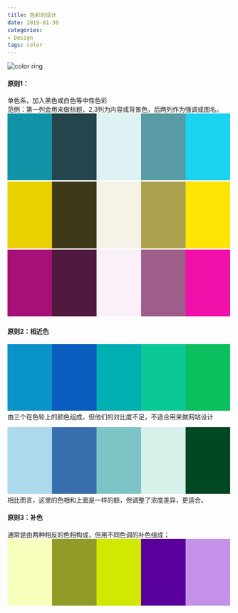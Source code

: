 ```yaml
---
title: 色彩的设计
date: 2019-01-30
categories:
- Design
tags: color
---
```


![color ring](//imags/color_ring.png)  

#### 原则1：
单色系，加入黑色或白色等中性色彩  
范例：第一列会用来做标题，2,3列为内容或背景色，后两列作为强调或图名。  
![color example](/imags/5color1.png)  
![color example](/imags/5color2.png)  
![color example](/imags/5color3.png)  

#### 原则2：相近色
![color example](/imags/5color4.png)  
由三个在色轮上的颜色组成，但他们的对比度不足，不适合用来做网站设计  

![color example](/imags/5color5.png)  
相比而言，这里的色相和上面是一样的额，但调整了浓度差异，更适合。  

#### 原则3：补色
通常是由两种相反的色相构成，但用不同色调的补色组成；  
![color example](/imags/5color6.png)  

